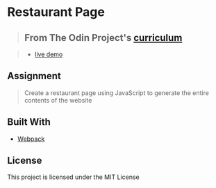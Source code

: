 # Restaurant Page

> ## From The Odin Project's [curriculum](https://www.theodinproject.com/courses/javascript/lessons/restaurant-page)

> - [live demo](https://jarguello.github.io/restaurant-page/)

## Assignment
> Create a restaurant page using JavaScript to generate the entire contents of the website

## Built With
* [Webpack](https://webpack.js.org/)

## License
This project is licensed under the MIT License
